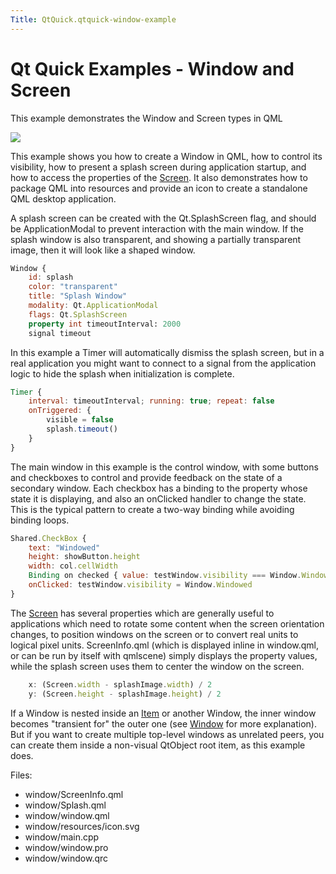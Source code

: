 ```yaml
---
Title: QtQuick.qtquick-window-example
---
```

        
Qt Quick Examples - Window and Screen
=====================================

<span class="subtitle"></span>
<span id="details"></span>
This example demonstrates the Window and Screen types in QML

![](https://developer.ubuntu.com/static/devportal_uploaded/ded8cc98-9a4a-4b8c-ad0f-8c6a5df89334-api/apps/qml/sdk-14.10/qtquick-window-example/images/qml-window-example.png)

This example shows you how to create a Window in QML, how to control its visibility, how to present a splash screen during application startup, and how to access the properties of the [Screen](../QtQuick.Window.Screen.md). It also demonstrates how to package QML into resources and provide an icon to create a standalone QML desktop application.

A splash screen can be created with the Qt.SplashScreen flag, and should be ApplicationModal to prevent interaction with the main window. If the splash window is also transparent, and showing a partially transparent image, then it will look like a shaped window.

``` qml
Window {
    id: splash
    color: "transparent"
    title: "Splash Window"
    modality: Qt.ApplicationModal
    flags: Qt.SplashScreen
    property int timeoutInterval: 2000
    signal timeout
```

In this example a Timer will automatically dismiss the splash screen, but in a real application you might want to connect to a signal from the application logic to hide the splash when initialization is complete.

``` qml
Timer {
    interval: timeoutInterval; running: true; repeat: false
    onTriggered: {
        visible = false
        splash.timeout()
    }
}
```

The main window in this example is the control window, with some buttons and checkboxes to control and provide feedback on the state of a secondary window. Each checkbox has a binding to the property whose state it is displaying, and also an onClicked handler to change the state. This is the typical pattern to create a two-way binding while avoiding binding loops.

``` qml
Shared.CheckBox {
    text: "Windowed"
    height: showButton.height
    width: col.cellWidth
    Binding on checked { value: testWindow.visibility === Window.Windowed }
    onClicked: testWindow.visibility = Window.Windowed
}
```

The [Screen](../QtQuick.Window.Screen.md) has several properties which are generally useful to applications which need to rotate some content when the screen orientation changes, to position windows on the screen or to convert real units to logical pixel units. ScreenInfo.qml (which is displayed inline in window.qml, or can be run by itself with qmlscene) simply displays the property values, while the splash screen uses them to center the window on the screen.

``` qml
    x: (Screen.width - splashImage.width) / 2
    y: (Screen.height - splashImage.height) / 2
```

If a Window is nested inside an [Item](../QtQuick.Item.md) or another Window, the inner window becomes "transient for" the outer one (see [Window](../QtQuick.Window.Window.md) for more explanation). But if you want to create multiple top-level windows as unrelated peers, you can create them inside a non-visual QtObject root item, as this example does.

Files:

-   window/ScreenInfo.qml
-   window/Splash.qml
-   window/window.qml
-   window/resources/icon.svg
-   window/main.cpp
-   window/window.pro
-   window/window.qrc

